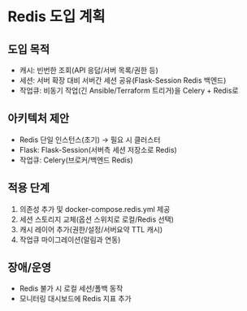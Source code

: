 # Redis 도입 계획

## 도입 목적
- 캐시: 빈번한 조회(API 응답/서버 목록/권한 등)
- 세션: 서버 확장 대비 서버간 세션 공유(Flask-Session Redis 백엔드)
- 작업큐: 비동기 작업(긴 Ansible/Terraform 트리거)을 Celery + Redis로

## 아키텍처 제안
- Redis 단일 인스턴스(초기) → 필요 시 클러스터
- Flask: Flask-Session(서버측 세션 저장소로 Redis)
- 작업큐: Celery(브로커/백엔드 Redis)

## 적용 단계
1) 의존성 추가 및 docker-compose.redis.yml 제공
2) 세션 스토리지 교체(옵션 스위치로 로컬/Redis 선택)
3) 캐시 레이어 추가(권한/설정/서버요약 TTL 캐시)
4) 작업큐 마이그레이션(알림과 연동)

## 장애/운영
- Redis 불가 시 로컬 세션/폴백 동작
- 모니터링 대시보드에 Redis 지표 추가
